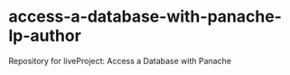 # access-a-database-with-panache-lp-author
Repository for liveProject: Access a Database with Panache
